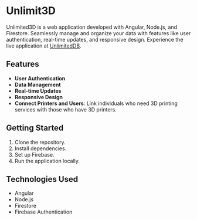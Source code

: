 # Unlimit3D

Unlimited3D is a web application developed with Angular, Node.js, and Firestore. Seamlessly manage and organize your data with features like user authentication, real-time updates, and responsive design. Experience the live application at [UnlimitedDB](https://unlimiteddb-ffd35.web.app/).

## Features

- **User Authentication**
- **Data Management**
- **Real-time Updates**
- **Responsive Design**
- **Connect Printers and Users**: Link individuals who need 3D printing services with those who have 3D printers.

## Getting Started

1. Clone the repository.
2. Install dependencies.
3. Set up Firebase.
4. Run the application locally.

## Technologies Used

- Angular
- Node.js
- Firestore
- Firebase Authentication
